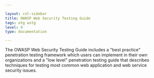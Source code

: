 ```yaml
---

layout: col-sidebar
title: OWASP Web Security Testing Guide
tags: otg wstg
level: 4
type: documentation

---
```


The OWASP Web Security Testing Guide includes a "best practice" penetration testing framework which users can implement in their own organizations and a "low level" penetration testing guide that describes techniques for testing most common web application and web service security issues.
